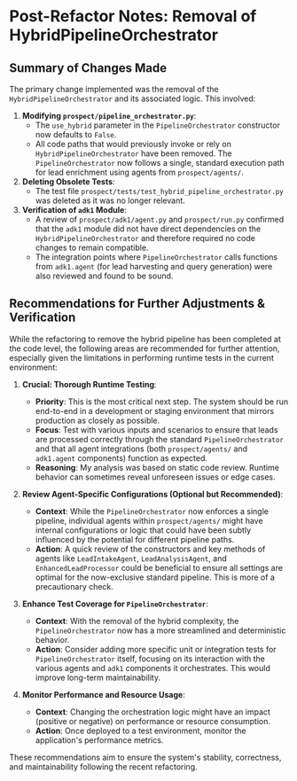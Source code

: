 # Post-Refactor Notes: Removal of HybridPipelineOrchestrator

## Summary of Changes Made

The primary change implemented was the removal of the `HybridPipelineOrchestrator` and its associated logic. This involved:

1.  **Modifying `prospect/pipeline_orchestrator.py`**:
    *   The `use_hybrid` parameter in the `PipelineOrchestrator` constructor now defaults to `False`.
    *   All code paths that would previously invoke or rely on `HybridPipelineOrchestrator` have been removed. The `PipelineOrchestrator` now follows a single, standard execution path for lead enrichment using agents from `prospect/agents/`.
2.  **Deleting Obsolete Tests**:
    *   The test file `prospect/tests/test_hybrid_pipeline_orchestrator.py` was deleted as it was no longer relevant.
3.  **Verification of `adk1` Module**:
    *   A review of `prospect/adk1/agent.py` and `prospect/run.py` confirmed that the `adk1` module did not have direct dependencies on the `HybridPipelineOrchestrator` and therefore required no code changes to remain compatible.
    *   The integration points where `PipelineOrchestrator` calls functions from `adk1.agent` (for lead harvesting and query generation) were also reviewed and found to be sound.

## Recommendations for Further Adjustments & Verification

While the refactoring to remove the hybrid pipeline has been completed at the code level, the following areas are recommended for further attention, especially given the limitations in performing runtime tests in the current environment:

1.  **Crucial: Thorough Runtime Testing**:
    *   **Priority**: This is the most critical next step. The system should be run end-to-end in a development or staging environment that mirrors production as closely as possible.
    *   **Focus**: Test with various inputs and scenarios to ensure that leads are processed correctly through the standard `PipelineOrchestrator` and that all agent integrations (both `prospect/agents/` and `adk1.agent` components) function as expected.
    *   **Reasoning**: My analysis was based on static code review. Runtime behavior can sometimes reveal unforeseen issues or edge cases.

2.  **Review Agent-Specific Configurations (Optional but Recommended)**:
    *   **Context**: While the `PipelineOrchestrator` now enforces a single pipeline, individual agents within `prospect/agents/` might have internal configurations or logic that could have been subtly influenced by the potential for different pipeline paths.
    *   **Action**: A quick review of the constructors and key methods of agents like `LeadIntakeAgent`, `LeadAnalysisAgent`, and `EnhancedLeadProcessor` could be beneficial to ensure all settings are optimal for the now-exclusive standard pipeline. This is more of a precautionary check.

3.  **Enhance Test Coverage for `PipelineOrchestrator`**:
    *   **Context**: With the removal of the hybrid complexity, the `PipelineOrchestrator` now has a more streamlined and deterministic behavior.
    *   **Action**: Consider adding more specific unit or integration tests for `PipelineOrchestrator` itself, focusing on its interaction with the various agents and `adk1` components it orchestrates. This would improve long-term maintainability.

4.  **Monitor Performance and Resource Usage**:
    *   **Context**: Changing the orchestration logic might have an impact (positive or negative) on performance or resource consumption.
    *   **Action**: Once deployed to a test environment, monitor the application's performance metrics.

These recommendations aim to ensure the system's stability, correctness, and maintainability following the recent refactoring.
